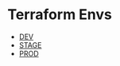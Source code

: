 # Terraform Envs

- [DEV](https://github.com/prankbox/devops_mentorship/tree/dev/AWS/EC2/terraform/dev)
- [STAGE](https://github.com/prankbox/devops_mentorship/tree/dev/AWS/EC2/terraform/stage)
- [PROD](https://github.com/prankbox/devops_mentorship/tree/dev/AWS/EC2/terraform/prod)
